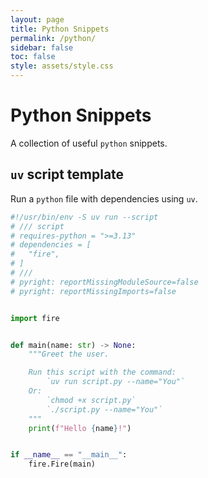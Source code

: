 ```yaml
---
layout: page
title: Python Snippets
permalink: /python/
sidebar: false
toc: false
style: assets/style.css
---
```


<script data-goatcounter="https://drtc.goatcounter.com/count" async src="https://gc.zgo.at/count.js"></script>

# Python Snippets

A collection of useful `python` snippets.

## `uv` script template

Run a `python` file with dependencies using `uv`.

```python
#!/usr/bin/env -S uv run --script
# /// script
# requires-python = ">=3.13"
# dependencies = [
#   "fire",
# ]
# ///
# pyright: reportMissingModuleSource=false
# pyright: reportMissingImports=false


import fire


def main(name: str) -> None:
    """Greet the user.

    Run this script with the command:
        `uv run script.py --name="You"`
    Or:
        `chmod +x script.py`
        `./script.py --name="You"`
    """
    print(f"Hello {name}!")


if __name__ == "__main__":
    fire.Fire(main)

```
